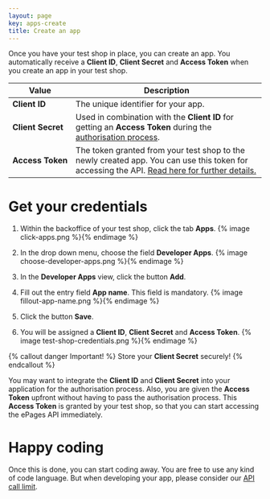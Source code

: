 ```yaml
---
layout: page
key: apps-create
title: Create an app
---
```


Once you have your test shop in place, you can create an app. You automatically receive a **Client ID**, **Client Secret** and **Access Token** when you create an app in your test shop.

| Value              | Description                                                                                             |
|--------------------|---------------------------------------------------------------------------------------------------------|
| **Client&nbsp;ID**      | The unique identifier for your app. |
| **Client&nbsp;Secret**   | Used in combination with the **Client ID** for getting an **Access Token** during the [authorisation process](page:apps-install#authorisation-process).|
| **Access&nbsp;Token** | The token granted from your test shop to the newly created app. You can use this token for accessing the API. [Read here for further details.](page:apps-install) |


# Get your credentials

1. Within the backoffice of your test shop, click the tab **Apps**.
    {% image click-apps.png %}{% endimage %}

2. In the drop down menu, choose the field **Developer Apps**.
    {% image choose-developer-apps.png %}{% endimage %}

3. In the **Developer Apps** view, click the button **Add**.
4. Fill out the entry field **App name**. This field is mandatory.
    {% image fillout-app-name.png %}{% endimage %}

5. Click the button **Save**.
6. You will be assigned a **Client ID**, **Client Secret** and **Access Token**.
  {% image test-shop-credentials.png %}{% endimage %}

{% callout danger Important! %}
Store your **Client Secret** securely!
{% endcallout %}

You may want to integrate the **Client ID** and **Client Secret** into your application for the authorisation process.  Also, you are given the **Access Token** upfront without having to pass the authorisation process. This **Access Token** is granted by your test shop, so that you can start accessing the ePages API immediately.

# Happy coding

Once this is done, you can start coding away. You are free to use any kind of code language.  But when developing your app, please consider our [API call limit](page:apps-api-call-limit).
